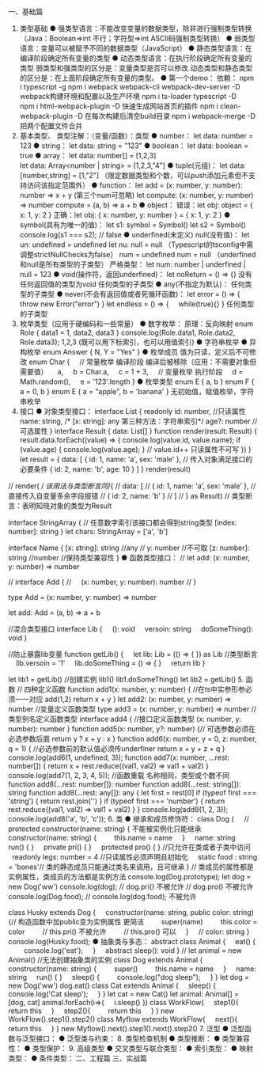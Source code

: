 一、基础篇
1. 类型基础
● 强类型语言：不能改变变量的数据类型，除非进行强制类型转换（Java：Boolean=>int 不行；字符型=>int ASCII码强制类型转换）
● 弱类型语言：变量可以被赋予不同的数据类型（JavaScript）
● 静态类型语言：在编译阶段确定所有变量的类型
● 动态类型语言：在执行阶段确定所有变量的类型
弱类型和强类型的区分是：变量类型是否可以修改
动态类型和静态类型的区分是：在上面阶段确定所有变量的类型。
● 第一个demo：
依赖：
npm i typescript -g
npm i webpack webpack-cli webpack-dev-server -D  webpack构建环境和配置以及生产环境
npm i ts-loader typescript -D  
npm i html-webpack-plugin -D  快速生成网站首页的插件
npm i clean-webpack-plugin -D  在每次构建后清空build目录
npm i webpack-merge -D  把两个配置文件合并
2. 基本类型、
类型注解：（变量/函数）：类型
● number： 
let data: number = 123
● string： 
let data: string = "123"
● boolean：
let data: boolean = true
● array： 
let data: number[] = [1,2,3]	
let data: Array<number | string> = [1,2,3,"4"]
● tuple(元组)： 
let data: [number,string] = [1,"2"] （限定数据类型和个数，可以push添加元素但不支持访问该指定范围外）
● function： 
let add = (x: number, y: number): number => x + y  (第三个num可忽略)
let compute: (x: number, y: number) => number
compute = (a, b) => a + b
● object： 
错误：let obj: object = { x: 1, y: 2 }
正确：let obj: { x: number, y: number } = { x: 1, y: 2 }
● symbol(具有为唯一的值)：
let s1: symbol = Symbol()
let s2 = Symbol()
console.log(s1 === s2); // false
● underfined(未定义) null(没有值)：
let un: undefined = undefined
let nu: null = null
（Typescript的tsconfig中需调整strictNullChecks为false）
num = undefined
num = null
（underfined和null是所有类型的子类型）
严格类型：
let num: number | underfined | null = 123
● void(操作符，返回underfined)：
let noReturn = () => {} 没有任何返回值的类型为void
任何类型的子类型
● any(不指定为默认)：
任何类型的子类型
● never(不会有返回值或者死循环函数)：
let error = () => {
    throw new Error("error")
}
let endless = () => {
    while(true){}
}
任何类型的子类型
3. 枚举类型（应用于硬编码和一些常量）
● 数字枚举：
原理：反向映射
enum Role { data1 = 1, data2, data3 }
console.log(Role.data1, Role.data2, Role.data3); 1,2,3
(既可以用下标索引，也可以用值索引)
● 字符串枚举
● 异构枚举
enum Answer { N, Y = "Yes" }
● 枚举成员
值为只读，定义后不可修改
enum Char {
    // 常量枚举 编译阶段 编译后被移除（应用：不需要对象但需要值）
    a,
    b = Char.a,
    c = 1 + 3,
    // 变量枚举 执行阶段
    d = Math.random(),
    e = '123'.length
}
● 枚举类型
enum E { a, b }
enum F { a = 0, b }
enum E { a = "apple", b = 'banana' }
无初始值，赋值枚举，字符串枚举
4. 接口
● 对象类型接口：
interface List {
    readonly id: number, //只读属性
    name: string,
    /* [x: string]: any 第三种方法：字符串索引*/
    age?: number // 可选属性
}
interface Result { data: List[] }
function render(result: Result) {
    result.data.forEach((value) => {
        console.log(value.id, value.name);
        if (value.age) {
            console.log(value.age);
        }
        // value.id++ 只读属性不可写
    })
}
let result = {
    data: [
        { id: 1, name: 'a', sex: 'male' }, // 传入对象满足接口的必要条件
        { id: 2, name: 'b', age: 10 }
    ]
}
render(result)

// render( /*<Result> 该用法与类型断言同*/{
//     data: [
//         { id: 1, name: 'a', sex: 'male' }, // 直接传入自变量多余字段报错
//         { id: 2, name: 'b' }
//     ]
// } as Result) // 类型断言：表明知晓对象的类型为Result

interface StringArray { // 任意数字索引该接口都会得到string类型
    [index: number]: string
}
let chars: StringArray = ['a', 'b']

interface Name {
    [x: string]: string //any
    // y: number //不可取
    [z: number]: string //number //保持类型兼容性
}
● 函数类型接口：
// let add: (x: number, y: number) => number


// interface Add {
//     (x: number, y: number): number
// }


type Add = (x: number, y: number) => number


let add: Add = (a, b) => a + b


//混合类型接口
interface Lib {
    (): void
    versoin: string
    doSomeThing(): void
}


//防止暴露lib变量
function getLib() {
    let lib: Lib = (() => { }) as Lib //类型断言
    lib.versoin = '1'
    lib.doSomeThing = () => { }
    return lib
}


let lib1 = getLib() //创建实例
lib1()
lib1.doSomeThing()
let lib2 = getLib()
5. 函数
// 四种定义函数
function add1(x: number, y: number) { //在ts中实参形参必须一一对应 add(1,2)
    return x + y
}
let add2: (x: number, y: number) => number //变量定义函数类型
type add3 = (x: number, y: number) => number //类型别名定义函数类型
interface add4 { //接口定义函数类型
    (x: number, y: number): number
}
function add5(x: number, y?: number) {// 可选参数必须在必选参数后面
    return y ? x + y : x
}
function add6(x: number, y = 0, z: number, q = 1) { //必选参数前的默认值必须传underfiner
    return x + y + z + q
}
console.log(add6(1, undefined, 3));
function add7(x: number, ...rest: number[]) {
    return x + rest.reduce((val1, val2) => val1 + val2)
}
console.log(add7(1, 2, 3, 4, 5));
//函数重载 名称相同，类型或个数不同
function add8(...rest: number[]): number
function add8(...rest: string[]): string
function add8(...rest: any[]): any {
    let first = rest[0]
    if (typeof first === 'string') {
        return rest.join('')
    }
    if (typeof first === 'number') {
        return rest.reduce((val1, val2) => val1 + val2)
    }
}
console.log(add8(1, 2, 3));
console.log(add8('a', 'b', 'c'));
6. 类
● 继承和成员修饰符：
class Dog {
    // protected constructor(name: string) { 不能被实例化只能继承
    constructor(name: string) {
        this.name = name
    }
    name: string
    run() { }
    private pri() { }
    protected pro() { } //只允许在类或者子类中访问
    readonly legs: number = 4 //只读属性必须声明且初始化
    static food : string = 'bones'// 类的静态成员只能通过类名来调用，且可继承
}
// 类成员的属性都是实例属性，类成员的方法都是实例方法
console.log(Dog.prototype);
let dog = new Dog('ww')
console.log(dog);
// dog.pri() 不被允许
// dog.pro() 不被允许
console.log(Dog.food);
// console.log(dog.food); 不被允许



class Husky extends Dog {
    constructor(name: string, public color: string) {// 构造函数中加public变为实例属性 更简洁
        super(name)
        this.color = color
        // this.pri() 不被允许
        // this.pro() 可以
    }
    // color: string
}
console.log(Husky.food);
● 抽象类与多态：
abstract class Animal {
    eat() {
        console.log('eat');
    }
    abstract sleep(): void
}
// let animal = new Animal() //无法创建抽象类的实例
class Dog extends Animal {
    constructor(name: string) {
        super()
        this.name = name
    }
    name: string
    run() { }
    sleep() {
        console.log("dog sleep");
    }
}
let dog = new Dog('ww')
dog.eat()
class Cat extends Animal {
    sleep() {
        console.log('Cat sleep');
    }
}
let cat = new Cat()
let animal: Animal[] = [dog, cat]
animal.forEach(i=>{
    i.sleep()
})
class WorkFlow{
    step1(){
        return this
    }
    step2(){
        return this
    }
}
new WorkFlow().step1().step2()
class Myflow extends WorkFlow{
    next(){
        return this
    }
}
new Myflow().next().step1().next().step2()
7. 泛型
● 泛型函数与泛型接口：
● 泛型类与约束：
8. 类型检查机制
● 类型推断：
● 类型兼容性：
● 类型保护：
9. 高级类型
● 交叉类型与联合类型：
● 索引类型：
● 映射类型：
● 条件类型：
二、工程篇
三、实战篇




